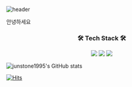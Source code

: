 ![header](https://capsule-render.vercel.app/api?type=transparent&color=gradient&height=300&section=header&text=Junstone1995's%20GitHub&fontSize=75&fontColor=000000)

안녕하세요 

<h3 align="center">🛠 Tech Stack 🛠</h3>
<p align="center">
<img src="https://img.shields.io/badge/C-A8B9CC?style=flat-square&logo=C&logoColor=white"/>
  <img src="https://img.shields.io/badge/C++-00599C?style=flat-square&logo=C%2B%2B&logoColor=white"/>
  <img src="https://img.shields.io/badge/Swift-FA7343?style=flat-square&logo=Swift&logoColor=white"/>
</p>

![junstone1995's GitHub stats](https://github-readme-stats.vercel.app/api?username=junstone1995&show_icons=true&theme=tokyonight)

[![Hits](https://hits.seeyoufarm.com/api/count/incr/badge.svg?url=https%3A%2F%2Fgithub.com%2Fjunstone1995&count_bg=%2379C83D&title_bg=%23555555&icon=&icon_color=%23E7E7E7&title=hits&edge_flat=false)](https://hits.seeyoufarm.com)
